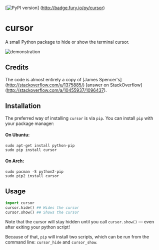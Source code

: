 [![PyPI version](https://badge.fury.io/py/cursor.svg)]
(http://badge.fury.io/py/cursor)

# cursor
A small Python package to hide or show the terminal cursor.

![demonstration](http://i.imgur.com/2iXviMi.gif)

## Credits
The code is almost entirely a copy of
[James Spencer's]
(http://stackoverflow.com/u/1375885/) 
[answer on StackOverflow]
(http://stackoverflow.com/a/10455937/1096437).

## Installation
The preferred way of installing `cursor` is via `pip`.
You can install `pip` with your package manager:

#### On Ubuntu:
    
    sudo apt-get install python-pip
    sudo pip install cursor

#### On Arch:
    
    sudo pacman -S python2-pip
    sudo pip2 install cursor

## Usage

```python
import cursor
cursor.hide() ## Hides the cursor
cursor.show() ## Shows the cursor
```

Note that the cursor will stay hidden until you call `cursor.show()` — 
even after exiting your python script!

Because of that, `pip` will install two
scripts, which can be run from the command line: `cursor_hide` and
`cursor_show`.